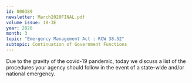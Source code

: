 ```yaml
---
id: 000389
newsletter: March2020FINAL.pdf
volume_issue: 18-3E
year: 2020
month: 3
topic: "Emergency Management Act : RCW 38.52"
subtopic: Continuation of Government Functions
---
```


Due to the gravity of the covid-19 pandemic, today we discuss a list of the procedures your agency should follow in the event of a state-wide and/or national emergency.